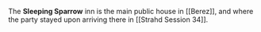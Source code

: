 The **Sleeping Sparrow** inn is the main public house in [[Berez]], and where the party stayed upon arriving there in [[Strahd Session 34]].